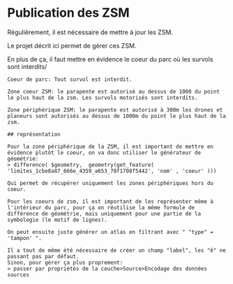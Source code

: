 # Publication des ZSM

Régulièrement, il est nécessaire de mettre à jour les ZSM.

Le projet décrit ici permet de gérer ces ZSM.

En plus de ça, il faut mettre en évidence le coeur du parc où les survols sont interdits/

```
Coeur de parc: Tout survol est interdit. 

Zone coeur ZSM: le parapente est autorisé au dessus de 1000 du point le plus haut de la zsm. Les survols motorisés sont interdits.

Zone périphérique ZSM: le parapente est autorisé à 300m les drones et planeurs sont autorisés au dessus de 1000m du point le plus haut de la zsm.

## représentation

Pour la zone périphérique de la ZSM, il est important de mettre en évidence plutôt le coeur, on va donc utiliser le générateur de géométrie: 
> difference( $geometry,  geometry(get_feature( 'limites_1cbe8a87_666e_4359_a653_78f1708f5442', 'nom' , 'coeur' )))

Qui permet de récupérer uniquement les zones périphériques hors du coeur. 

Pour les coeurs de zsm, il est important de les représenter même à l'intérieur du parc, pour ça on réutilise la même formule de différence de géométrie, mais uniquement pour une partie de la symbologie (le motif de lignes). 

On peut ensuite juste générer un atlas en filtrant avec " "type" = 'tampon' ". 

Il a tout de même été nécessaire de créer un champ "label", les "ê" ne passant pas par défaut. 
Sinon, pour gérer ça plus proprement:  
> passer par propriétés de la couche>Source>Encodage des données sources



